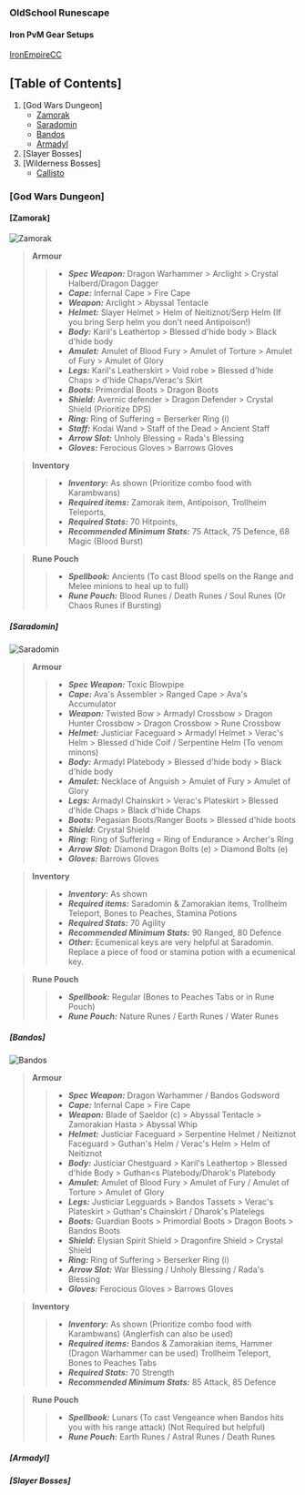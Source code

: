 ### OldSchool Runescape
#### Iron PvM Gear Setups
[IronEmpireCC](https://discord.com/invite/ironempire)

## [Table of Contents]
1. [God Wars Dungeon]
      - [Zamorak](#zamorak)
      - [Saradomin](#saradomin)
      - [Bandos](#bandos)
      - [Armadyl](#armadyl)
2. [Slayer Bosses]
3. [Wilderness Bosses]
      - [Callisto](#callisto)
      
###  [God Wars Dungeon]
####  [Zamorak]
![Zamorak](https://i.imgur.com/KMdFBA3.png)
>**Armour**
>>- ***Spec Weapon:*** Dragon Warhammer > Arclight > Crystal Halberd/Dragon Dagger
>>- ***Cape:*** Infernal Cape  > Fire Cape 
>>- ***Weapon:*** Arclight > Abyssal Tentacle
>>- ***Helmet:*** Slayer Helmet > Helm of Neitiznot/Serp Helm (If you bring Serp helm you don't need Antipoison!)
>>- ***Body:*** Karil's Leathertop > Blessed d'hide body > Black d'hide body
>>- ***Amulet:***  Amulet of Blood Fury > Amulet of Torture > Amulet of Fury > Amulet of Glory
>>- ***Legs:*** Karil's Leatherskirt > Void robe > Blessed d'hide Chaps > d'hide Chaps/Verac's Skirt
>>- ***Boots:*** Primordial Boots > Dragon Boots
>>- ***Shield:*** Avernic defender > Dragon Defender > Crystal Shield (Prioritize DPS)
>>- ***Ring:*** Ring of Suffering = Berserker Ring (i)
>>- ***Staff:*** Kodai Wand > Staff of the Dead > Ancient Staff
>>- ***Arrow Slot:*** Unholy Blessing = Rada's Blessing
>>- ***Gloves:*** Ferocious Gloves > Barrows Gloves

>**Inventory**
>>- ***Inventory:*** As shown (Prioritize combo food with Karambwans)
>>- ***Required items:*** Zamorak item, Antipoison, Trollheim Teleports,
>>- ***Required Stats:*** 70 Hitpoints, 
>>- ***Recommended Minimum Stats:*** 75 Attack, 75 Defence, 68 Magic (Blood Burst)

>**Rune Pouch**
>>- ***Spellbook:*** Ancients (To cast Blood spells on the Range and Melee minions to heal up to full)
>>- ***Rune Pouch:*** Blood Runes / Death Runes / Soul Runes (Or Chaos Runes if Bursting)
#####  [Saradomin]
![Saradomin](https://i.imgur.com/rMiaKCj.png)
>**Armour**
>>- ***Spec Weapon:*** Toxic Blowpipe
>>- ***Cape:*** Ava's Assembler > Ranged Cape > Ava's Accumulator
>>- ***Weapon:*** Twisted Bow > Armadyl Crossbow > Dragon Hunter Crossbow > Dragon Crossbow > Rune Crossbow
>>- ***Helmet:*** Justiciar Faceguard > Armadyl Helmet > Verac's Helm > Blessed d'hide Coif / Serpentine Helm (To venom minons)
>>- ***Body:*** Armadyl Platebody > Blessed d'hide body > Black d'hide body
>>- ***Amulet:***  Necklace of Anguish > Amulet of Fury > Amulet of Glory
>>- ***Legs:*** Armadyl Chainskirt > Verac's Plateskirt > Blessed d'hide Chaps > Black d'hide Chaps
>>- ***Boots:*** Pegasian Boots/Ranger Boots > Blessed d'hide boots
>>- ***Shield:*** Crystal Shield
>>- ***Ring:*** Ring of Suffering = Ring of Endurance > Archer's Ring
>>- ***Arrow Slot:*** Diamond Dragon Bolts (e) > Diamond Bolts (e)
>>- ***Gloves:*** Barrows Gloves

>**Inventory**
>>- ***Inventory:*** As shown
>>- ***Required items:*** Saradomin & Zamorakian items, Trollheim Teleport, Bones to Peaches, Stamina Potions
>>- ***Required Stats:*** 70 Agility
>>- ***Recommended Minimum Stats:*** 90 Ranged, 80 Defence
>>- ***Other:*** Ecumenical keys are very helpful at Saradomin. Replace a piece of food or stamina potion with a ecumenical key.

>**Rune Pouch**
>>- ***Spellbook:*** Regular (Bones to Peaches Tabs or in Rune Pouch)
>>- ***Rune Pouch:*** Nature Runes / Earth Runes / Water Runes
#####  [Bandos]
![Bandos](https://i.imgur.com/13Ybpsi.png)
>**Armour**
>>- ***Spec Weapon:*** Dragon Warhammer / Bandos Godsword
>>- ***Cape:*** Infernal Cape  > Fire Cape 
>>- ***Weapon:*** Blade of Saeldor (c) > Abyssal Tentacle > Zamorakian Hasta > Abyssal Whip
>>- ***Helmet:*** Justiciar Faceguard > Serpentine Helmet / Neitiznot Faceguard > Guthan's Helm / Verac's Helm > Helm of Neitiznot
>>- ***Body:*** Justiciar Chestguard > Karil's Leathertop > Blessed d'hide Body > Guthan<s Platebody/Dharok's Platebody
>>- ***Amulet:***  Amulet of Blood Fury > Amulet of Fury / Amulet of Torture > Amulet of Glory
>>- ***Legs:*** Justiciar Legguards > Bandos Tassets > Verac's Plateskirt > Guthan's Chainskirt / Dharok's Platelegs
>>- ***Boots:*** Guardian Boots > Primordial Boots > Dragon Boots > Bandos Boots
>>- ***Shield:*** Elysian Spirit Shield > Dragonfire Shield > Crystal Shield
>>- ***Ring:*** Ring of Suffering > Berserker Ring (i)
>>- ***Arrow Slot:*** War Blessing / Unholy Blessing / Rada's Blessing
>>- ***Gloves:*** Ferocious Gloves > Barrows Gloves

>**Inventory**
>>- ***Inventory:*** As shown (Prioritize combo food with Karambwans) (Anglerfish can also be used)
>>- ***Required items:*** Bandos & Zamorakian items, Hammer (Dragon Warhammer can be used) Trollheim Teleport, Bones to Peaches Tabs
>>- ***Required Stats:*** 70 Strength
>>- ***Recommended Minimum Stats:*** 85 Attack, 85 Defence

>**Rune Pouch**
>>- ***Spellbook:*** Lunars (To cast Vengeance when Bandos hits you with his range attack) (Not Required but helpful)
>>- ***Rune Pouch:*** Earth Runes / Astral Runes / Death Runes
#####  [Armadyl]

#####  [Slayer Bosses]

